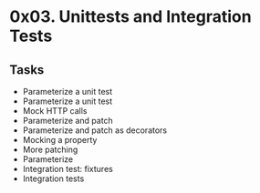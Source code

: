 # 0x03. Unittests and Integration Tests

## Tasks
- Parameterize a unit test
- Parameterize a unit test
- Mock HTTP calls
- Parameterize and patch
- Parameterize and patch as decorators
- Mocking a property
- More patching
- Parameterize
- Integration test: fixtures
- Integration tests
